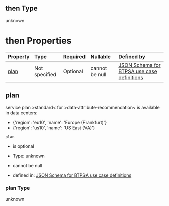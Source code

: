 ## then Type

unknown

# then Properties

| Property      | Type          | Required | Nullable       | Defined by                                                                                                                                                                                                                                      |
| :------------ | :------------ | :------- | :------------- | :---------------------------------------------------------------------------------------------------------------------------------------------------------------------------------------------------------------------------------------------- |
| [plan](#plan) | Not specified | Optional | cannot be null | [JSON Schema for BTPSA use case definitions](btpsa-usecase-properties-services-items-allof-1-then-allof-25-then-allof-1-then-properties-plan.md "undefined#/properties/services/items/allOf/1/then/allOf/25/then/allOf/1/then/properties/plan") |

## plan

service plan >standard< for >data-attribute-recommendation< is available in data centers:

*   {'region': 'eu10', 'name': 'Europe (Frankfurt)'}
*   {'region': 'us10', 'name': 'US East (VA)'}

`plan`

*   is optional

*   Type: unknown

*   cannot be null

*   defined in: [JSON Schema for BTPSA use case definitions](btpsa-usecase-properties-services-items-allof-1-then-allof-25-then-allof-1-then-properties-plan.md "undefined#/properties/services/items/allOf/1/then/allOf/25/then/allOf/1/then/properties/plan")

### plan Type

unknown
